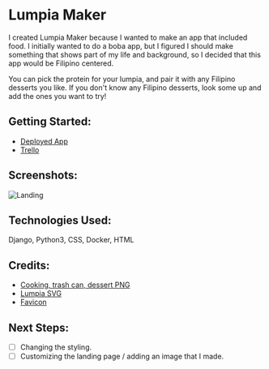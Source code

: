 # Lumpia Maker

I created Lumpia Maker because I wanted to make an app that included food. I initially wanted to do a boba app, but I figured I should make something that shows part of my life and background, so I decided that this app would be Filipino centered.

You can pick the protein for your lumpia, and pair it with any Filipino desserts you like. If you don't know any Filipino desserts, look some up and add the ones you want to try! 

## Getting Started:
- [Deployed App]()
- [Trello](https://trello.com/b/GzA6S0IC/lumpia-maker)


## Screenshots:
![Landing]()
## Technologies Used:
Django, Python3, CSS, Docker, HTML


## Credits:  
- [Cooking, trash can, dessert PNG](https://www.pngrepo.com/)
- [Lumpia SVG](https://thenounproject.com/)  
- [Favicon](https://commons.wikimedia.org/wiki/File:Flag_of_the_Philippines.svg)

## Next Steps:
- [ ] Changing the styling.
- [ ] Customizing the landing page / adding an image that I made.